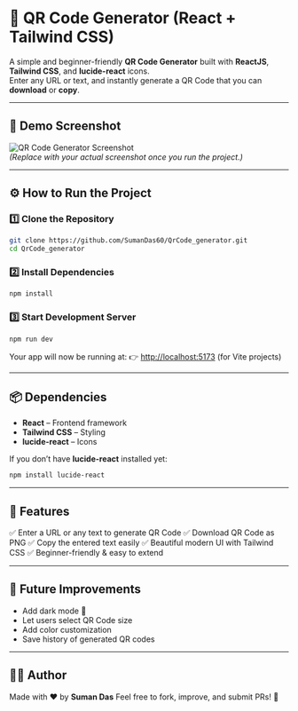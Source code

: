 # 🎉 QR Code Generator (React + Tailwind CSS)

A simple and beginner-friendly **QR Code Generator** built with **ReactJS**, **Tailwind CSS**, and **lucide-react** icons.  
Enter any URL or text, and instantly generate a QR Code that you can **download** or **copy**.

---

## 📌 Demo Screenshot
![QR Code Generator Screenshot](./screenshot.png)  
*(Replace with your actual screenshot once you run the project.)*

---

## ⚙️ How to Run the Project

### 1️⃣ Clone the Repository
```bash
git clone https://github.com/SumanDas60/QrCode_generator.git
cd QrCode_generator
````

### 2️⃣ Install Dependencies

```bash
npm install
```

### 3️⃣ Start Development Server

```bash
npm run dev
```

Your app will now be running at:
👉 [http://localhost:5173](http://localhost:5173) (for Vite projects)

---

## 📦 Dependencies

* **React** – Frontend framework
* **Tailwind CSS** – Styling
* **lucide-react** – Icons

If you don’t have **lucide-react** installed yet:

```bash
npm install lucide-react
```

---

## 🎯 Features

✅ Enter a URL or any text to generate QR Code
✅ Download QR Code as PNG
✅ Copy the entered text easily
✅ Beautiful modern UI with Tailwind CSS
✅ Beginner-friendly & easy to extend

---

## 🔮 Future Improvements

* Add dark mode 🌙
* Let users select QR Code size
* Add color customization
* Save history of generated QR codes

---

## 👨‍💻 Author

Made with ❤️ by **Suman Das**
Feel free to fork, improve, and submit PRs! 🚀
